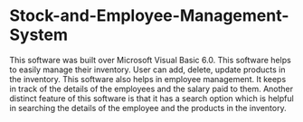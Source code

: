 # Stock-and-Employee-Management-System
This software was built over Microsoft Visual Basic 6.0.  This software helps to easily manage their inventory.  User can add, delete, update products in the inventory.  This software also helps in employee management.  It keeps in track of the details of the employees and the salary paid to them.  Another distinct feature of this software is that it has a search option which is helpful in searching the details of the employee and the products in the inventory.
